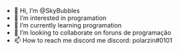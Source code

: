 - 👋 Hi, I’m @SkyBubbles
- 👀 I’m interested in programation
- 🌱 I’m currently learning programation
- 💞️ I’m looking to collaborate on foruns de programação
- 📫 How to reach me discord 
me discord: polarzin#0101

<!---
SkyBubbles/SkyBubbles is a ✨ special ✨ repository because its `README.md` (this file) appears on your GitHub profile.
You can click the Preview link to take a look at your changes.
--->
